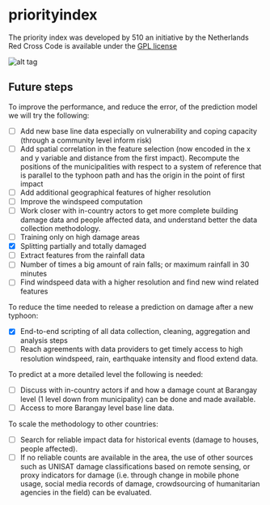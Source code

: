 # priorityindex

The priority index was developed by 510 an initiative by the Netherlands Red Cross
Code is available under the [GPL license](https://github.com/rodekruis/priorityindex/blob/master/LICENSE)

![alt tag](http://510.global/wp-content/uploads/2015/06/510-opengraph.png)


## Future steps

To improve the performance, and reduce the error, of the prediction model we will try the following:
-	[ ] Add new base line data especially on vulnerability and coping capacity (through a community level inform risk)
-	[ ] Add spatial correlation in the feature selection (now encoded in the x and y variable and distance from the first impact). Recompute the positions of the municipalities with respect to a system of reference that is parallel to the typhoon path and has the origin in the point of first impact
-	[ ] Add additional geographical features of higher resolution
-	[ ] Improve the windspeed computation
-	[ ] Work closer with in-country actors to get more complete building damage data and people affected data, and understand better the data collection methodology.
-	[ ] Training only on high damage areas
-	[x] Splitting partially and totally damaged
-	[ ] Extract features from the rainfall data
- [ ] Number of times a big amount of rain falls; or maximum rainfall in 30 minutes
-	[ ] Find windspeed data with a higher resolution and find new wind related features

To reduce the time needed to release a prediction on damage after a new typhoon:
-	[x] End-to-end scripting of all data collection, cleaning, aggregation and analysis steps
-	[ ] Reach agreements with data providers to get timely access to high resolution windspeed, rain, earthquake intensity and flood extend data.

To predict at a more detailed level the following is needed:
-	[ ] Discuss with in-country actors if and how a damage count at Barangay level (1 level down from municipality) can be done and made available.
-	[ ] Access to more Barangay level base line data.

To scale the methodology to other countries:
-	[ ] Search for reliable impact data for historical events (damage to houses, people affected).
-	[ ] If no reliable counts are available in the area, the use of other sources such as UNISAT damage classifications based on remote sensing, or proxy indicators for damage (i.e. through change in mobile phone usage, social media records of damage, crowdsourcing of humanitarian agencies in the field) can be evaluated.
